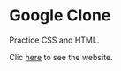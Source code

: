 # Google Clone

Practice CSS and HTML.

Clic [here](https://clonegooglepractice.netlify.app/) to see the website.
